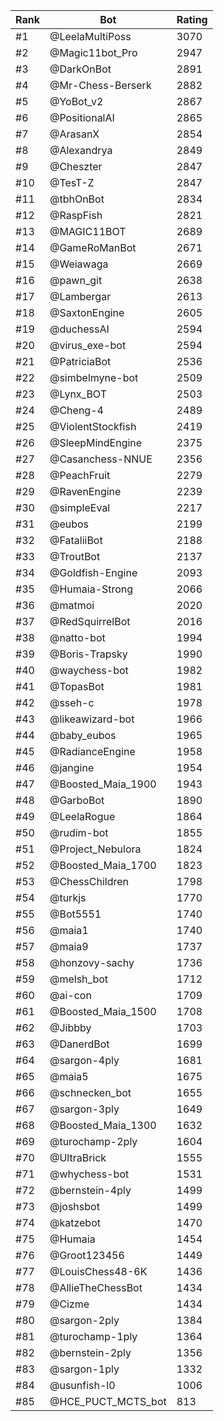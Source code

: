 Rank|Bot|Rating
---|---|---
#1|@LeelaMultiPoss|3070
#2|@Magic11bot_Pro|2947
#3|@DarkOnBot|2891
#4|@Mr-Chess-Berserk|2882
#5|@YoBot_v2|2867
#6|@PositionalAI|2865
#7|@ArasanX|2854
#8|@Alexandrya|2849
#9|@Cheszter|2847
#10|@TesT-Z|2847
#11|@tbhOnBot|2834
#12|@RaspFish|2821
#13|@MAGIC11BOT|2689
#14|@GameRoManBot|2671
#15|@Weiawaga|2669
#16|@pawn_git|2638
#17|@Lambergar|2613
#18|@SaxtonEngine|2605
#19|@duchessAI|2594
#20|@virus_exe-bot|2594
#21|@PatriciaBot|2536
#22|@simbelmyne-bot|2509
#23|@Lynx_BOT|2503
#24|@Cheng-4|2489
#25|@ViolentStockfish|2419
#26|@SleepMindEngine|2375
#27|@Casanchess-NNUE|2356
#28|@PeachFruit|2279
#29|@RavenEngine|2239
#30|@simpleEval|2217
#31|@eubos|2199
#32|@FataliiBot|2188
#33|@TroutBot|2137
#34|@Goldfish-Engine|2093
#35|@Humaia-Strong|2066
#36|@matmoi|2020
#37|@RedSquirrelBot|2016
#38|@natto-bot|1994
#39|@Boris-Trapsky|1990
#40|@waychess-bot|1982
#41|@TopasBot|1981
#42|@sseh-c|1978
#43|@likeawizard-bot|1966
#44|@baby_eubos|1965
#45|@RadianceEngine|1958
#46|@jangine|1954
#47|@Boosted_Maia_1900|1943
#48|@GarboBot|1890
#49|@LeelaRogue|1864
#50|@rudim-bot|1855
#51|@Project_Nebulora|1824
#52|@Boosted_Maia_1700|1823
#53|@ChessChildren|1798
#54|@turkjs|1770
#55|@Bot5551|1740
#56|@maia1|1740
#57|@maia9|1737
#58|@honzovy-sachy|1736
#59|@melsh_bot|1712
#60|@ai-con|1709
#61|@Boosted_Maia_1500|1708
#62|@Jibbby|1703
#63|@DanerdBot|1699
#64|@sargon-4ply|1681
#65|@maia5|1675
#66|@schnecken_bot|1655
#67|@sargon-3ply|1649
#68|@Boosted_Maia_1300|1632
#69|@turochamp-2ply|1604
#70|@UltraBrick|1555
#71|@whychess-bot|1531
#72|@bernstein-4ply|1499
#73|@joshsbot|1499
#74|@katzebot|1470
#75|@Humaia|1454
#76|@Groot123456|1449
#77|@LouisChess48-6K|1436
#78|@AllieTheChessBot|1434
#79|@Cizme|1434
#80|@sargon-2ply|1384
#81|@turochamp-1ply|1364
#82|@bernstein-2ply|1356
#83|@sargon-1ply|1332
#84|@usunfish-l0|1006
#85|@HCE_PUCT_MCTS_bot|813
